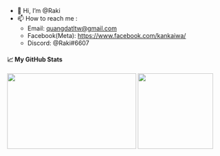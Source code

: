 - 👋 Hi, I’m @Raki
- 📫 How to reach me :
  - Email: quangdatltw@gmail.com
  - Facebook(Meta): https://www.facebook.com/kankaiwa/
  - Discord: @Raki#6607
#### 📈 My GitHub Stats
<p align="left">
<img src="https://github-readme-stats-one-bice.vercel.app/api?username=quangdatltw&count_private=true&card_width=290px&theme=tokyonight&show_icons=true&hide_rank=true&include_all_commits=true&role=OWNER,ORGANIZATION_MEMBER,COLLABORATOR" height="175px" width="300px" /> 
<img src="https://github-readme-stats-one-bice.vercel.app/api/top-langs/?username=quangdatltw&layout=compact&exclude_repo=INT3401E_56_AI_Berkeley_2-3&langs_count=8&theme=tokyonight&role=OWNER" height="175px" />
<p>


<!---
quangdatltw/quangdatltw is a ✨ special ✨ repository because its `README.md` (this file) appears on your GitHub profile.
You can click the Preview link to take a look at your changes.
--->
